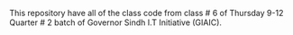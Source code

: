 This repository have all of the class code from class # 6 of Thursday 9-12 Quarter # 2 batch of Governor Sindh I.T Initiative (GIAIC).
